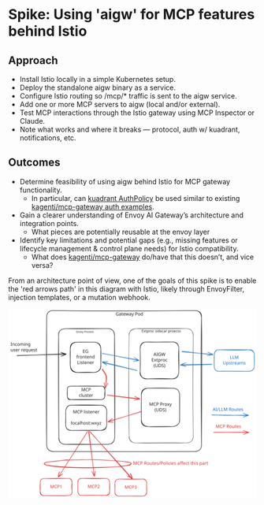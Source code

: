 # Spike: Using 'aigw' for MCP features behind Istio

## Approach

* Install Istio locally in a simple Kubernetes setup.
* Deploy the standalone aigw binary as a service.
* Configure Istio routing so /mcp/* traffic is sent to the aigw service.
* Add one or more MCP servers to aigw (local and/or external).
* Test MCP interactions through the Istio gateway using MCP Inspector or Claude.
* Note what works and where it breaks — protocol, auth w/ kuadrant, notifications, etc.

## Outcomes

* Determine feasibility of using aigw behind Istio for MCP gateway functionality.
    * In particular, can [kuadrant AuthPolicy](https://docs.kuadrant.io/1.3.x/kuadrant-operator/doc/overviews/auth/) be used similar to existing [kagenti/mcp-gateway auth examples](https://github.com/kagenti/mcp-gateway/blob/main/docs/design/auth-phase-1.md).
* Gain a clearer understanding of Envoy AI Gateway’s architecture and integration points.
    * What pieces are potentially reusable at the envoy layer
* Identify key limitations and potential gaps (e.g., missing features or lifecycle management & control plane needs) for Istio compatibility.
    * What does [kagenti/mcp-gateway](https://github.com/kagenti/mcp-gateway/tree/main/docs) do/have that this doesn’t, and vice versa?

From an architecture point of view, one of the goals of this spike is to enable the 'red arrows path' in this diagram with Istio,
likely through EnvoyFilter, injection templates, or a mutation webhook.

![red_arrows_path_arch](arch.svg)